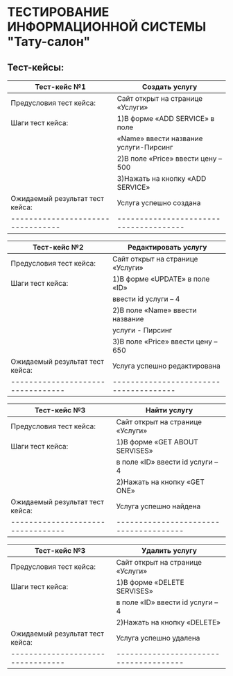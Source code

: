 # ТЕСТИРОВАНИЕ ИНФОРМАЦИОННОЙ СИСТЕМЫ "Тату-салон"
## Тест-кейсы:

Тест-кейс №1                      | Создать услугу
--------------------------------- | --------------------------------------
Предусловия тест кейса:           | Сайт открыт на странице «Услуги»
Шаги тест кейса:                  | 1)В форме «ADD SERVICE» в поле  
                                  | «Name» ввести название услуги-Пирсинг
                                  | 2)В поле «Price» ввести цену – 500
                                  | 3)Нажать на кнопку «ADD SERVICE»
Ожидаемый результат тест кейса:   | Услуга успешно создана
--------------------------------- | --------------------------------------

Тест-кейс №2                      | Редактировать услугу
--------------------------------- | --------------------------------------
Предусловия тест кейса:           | Сайт открыт на странице «Услуги»
Шаги тест кейса:                  | 1)В форме «UPDATE» в поле «ID»  
                                  | ввести id услуги – 4
                                  | 2)В поле «Name» ввести название 
                                  | услуги - Пирсинг
                                  | 3)В поле «Price» ввести цену – 650
Ожидаемый результат тест кейса:   | Услуга успешно редактирована
--------------------------------- | --------------------------------------

Тест-кейс №3                      | Найти  услугу
--------------------------------- | --------------------------------------
Предусловия тест кейса:           | Сайт открыт на странице «Услуги»
Шаги тест кейса:                  | 1)В форме «GET ABOUT SERVISES»   
                                  | в поле «ID» ввести id услуги – 4
                                  | 2)Нажать на кнопку «GET ONE»
Ожидаемый результат тест кейса:   | Услуга успешно найдена
--------------------------------- | --------------------------------------

Тест-кейс №3                      | Удалить услугу
--------------------------------- | --------------------------------------
Предусловия тест кейса:           | Сайт открыт на странице «Услуги»
Шаги тест кейса:                  | 1)В форме «DELETE SERVISES»   
                                  | в поле «ID» ввести id услуги – 4
                                  | 2)Нажать на кнопку «DELETE»
Ожидаемый результат тест кейса:   | Услуга успешно удалена
--------------------------------- | --------------------------------------